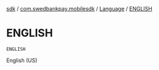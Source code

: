 [sdk](../../index.md) / [com.swedbankpay.mobilesdk](../index.md) / [Language](index.md) / [ENGLISH](./-e-n-g-l-i-s-h.md)

# ENGLISH

`ENGLISH`

English (US)

